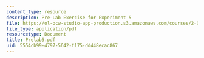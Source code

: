 ```yaml
---
content_type: resource
description: Pre-Lab Exercise for Experiment 5
file: https://ol-ocw-studio-app-production.s3.amazonaws.com/courses/2-004-modeling-dynamics-and-control-ii-spring-2003/5554cb9947975642f175dd448ecac867_Prelab5.pdf
file_type: application/pdf
resourcetype: Document
title: Prelab5.pdf
uid: 5554cb99-4797-5642-f175-dd448ecac867
---
```

